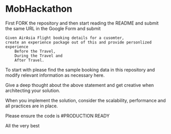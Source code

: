 # MobHackathon

First FORK the repository and then start reading the README and submit the same URL in the Google Form and submit

```
Given AirAsia Flight booking details for a cusomter, 
create an experience package out of this and provide personlized experience 
    Before the Travel, 
    During the Travel and 
    After Travel. 
```

To start with please find the sample booking data in this repository and modify relevant information as necessary here.

Give a deep thought about the above statement and get creative when architecting your solution.

When you implement the solution, consider the scalability, performance and all practices are in place.

Please ensure the code is #PRODUCTION READY

All the very best

